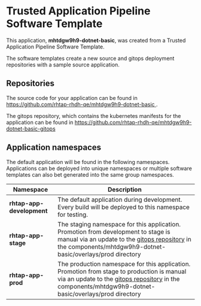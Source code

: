 # Trusted Application Pipeline Software Template

This application, **mhtdgw9h9-dotnet-basic**, was created from a Trusted Application Pipeline Software Template.

The software templates create a new source and gitops deployment repositories with a sample source application. 

## Repositories

The source code for your application can be found in [https://github.com/rhtap-rhdh-qe/mhtdgw9h9-dotnet-basic ](https://github.com/rhtap-rhdh-qe/mhtdgw9h9-dotnet-basic ).
 
The gitops repository, which contains the kubernetes manifests for the application can be found in 
[https://github.com/rhtap-rhdh-qe/mhtdgw9h9-dotnet-basic-gitops ](https://github.com/rhtap-rhdh-qe/mhtdgw9h9-dotnet-basic-gitops ) 

## Application namespaces 

The default application will be found in the following namespaces. Applications can be deployed into unique namespaces or multiple software templates can also bet generated into the same group namespaces.  

|  Namespace   |  Description   |  
| -------- | -------- |   
| **rhtap-app-development** | The default application during development. Every build will be deployed to this namespace for testing. | 
| **rhtap-app-stage** | The staging namespace for this application. Promotion from development to stage is manual via an update to the [gitops repository](https://github.com/rhtap-rhdh-qe/mhtdgw9h9-dotnet-basic-gitops ) in the components/mhtdgw9h9-dotnet-basic/overlays/prod directory |  
| **rhtap-app-prod** | The production namespace for this application. Promotion from stage to production is manual via an update to the [gitops repository](https://github.com/rhtap-rhdh-qe/mhtdgw9h9-dotnet-basic-gitops ) in the components/mhtdgw9h9-dotnet-basic/overlays/prod directory | 